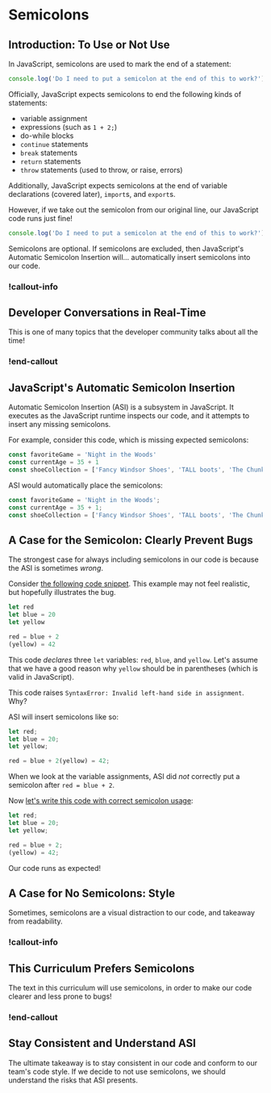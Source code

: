 # Semicolons

## Introduction: To Use or Not Use

In JavaScript, semicolons are used to mark the end of a statement:

```js
console.log('Do I need to put a semicolon at the end of this to work?');
```

Officially, JavaScript expects semicolons to end the following kinds of statements:

- variable assignment
- expressions (such as `1 + 2;`)
- do-while blocks
- `continue` statements
- `break` statements
- `return` statements
- `throw` statements (used to throw, or raise, errors)

Additionally, JavaScript expects semicolons at the end of variable declarations (covered later), `import`s, and `export`s.

However, if we take out the semicolon from our original line, our JavaScript code runs just fine!

```js
console.log('Do I need to put a semicolon at the end of this to work?')
```

Semicolons are optional. If semicolons are excluded, then JavaScript's Automatic Semicolon Insertion will... automatically insert semicolons into our code.

### !callout-info

## Developer Conversations in Real-Time

This is one of many topics that the developer community talks about all the time!

### !end-callout

## JavaScript's Automatic Semicolon Insertion

Automatic Semicolon Insertion (ASI) is a subsystem in JavaScript. It executes as the JavaScript runtime inspects our code, and it attempts to insert any missing semicolons.

For example, consider this code, which is missing expected semicolons:

```js
const favoriteGame = 'Night in the Woods'
const currentAge = 35 + 1
const shoeCollection = ['Fancy Windsor Shoes', 'TALL boots', 'The Chunkiest Sneakers']
```

ASI would automatically place the semicolons:

```js
const favoriteGame = 'Night in the Woods';
const currentAge = 35 + 1;
const shoeCollection = ['Fancy Windsor Shoes', 'TALL boots', 'The Chunkiest Sneakers'];
```

## A Case for the Semicolon: Clearly Prevent Bugs

The strongest case for always including semicolons in our code is because the ASI is sometimes _wrong_.

Consider [the following code snippet](https://replit.com/@adacore/ASI-Bug-Example#index.js). This example may not feel realistic, but hopefully illustrates the bug.

```js
let red
let blue = 20
let yellow

red = blue + 2
(yellow) = 42
```

This code _declares_ three `let` variables: `red`, `blue`, and `yellow`. Let's assume that we have a good reason why `yellow` should be in parentheses (which is valid in JavaScript).

This code raises `SyntaxError: Invalid left-hand side in assignment`. Why?

ASI will insert semicolons like so:

```js
let red;
let blue = 20;
let yellow;

red = blue + 2(yellow) = 42;
```

When we look at the variable assignments, ASI did _not_ correctly put a semicolon after `red = blue + 2`.

Now [let's write this code with correct semicolon usage](https://replit.com/@adacore/ASI-Bug-Example#index.js):

```js
let red;
let blue = 20;
let yellow;

red = blue + 2;
(yellow) = 42;
```

Our code runs as expected!

## A Case for No Semicolons: Style

Sometimes, semicolons are a visual distraction to our code, and takeaway from readability.

### !callout-info

## This Curriculum Prefers Semicolons

The text in this curriculum will use semicolons, in order to make our code clearer and less prone to bugs!

### !end-callout

## Stay Consistent and Understand ASI

The ultimate takeaway is to stay consistent in our code and conform to our team's code style. If we decide to not use semicolons, we should understand the risks that ASI presents.
